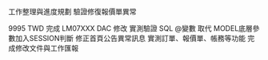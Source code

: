 工作整理與進度規劃
驗證修復報價單異常

9995 TWD
完成 LM07XXX DAC 修改
實測驗證 SQL @變數 取代
MODEL底層參數加入SESSION判斷
修正首頁公告異常訊息
實測訂單、報價單、帳務等功能
完成修改文件與工作匯報